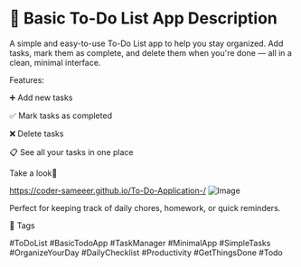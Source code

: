 # 📝 Basic To-Do List App Description

A simple and easy-to-use To-Do List app to help you stay organized. Add tasks, mark them as complete, and delete them when you're done — all in a clean, minimal interface.

Features:

➕ Add new tasks

✅ Mark tasks as completed

❌ Delete tasks

📋 See all your tasks in one place

Take a look👀

https://coder-sameeer.github.io/To-Do-Application-/
![Image](https://github.com/user-attachments/assets/f5acb159-f1fd-4850-8e89-f0e66f5fc7d9)

Perfect for keeping track of daily chores, homework, or quick reminders.


🔖 Tags

#ToDoList #BasicTodoApp #TaskManager #MinimalApp #SimpleTasks  
#OrganizeYourDay #DailyChecklist #Productivity #GetThingsDone #Todo
